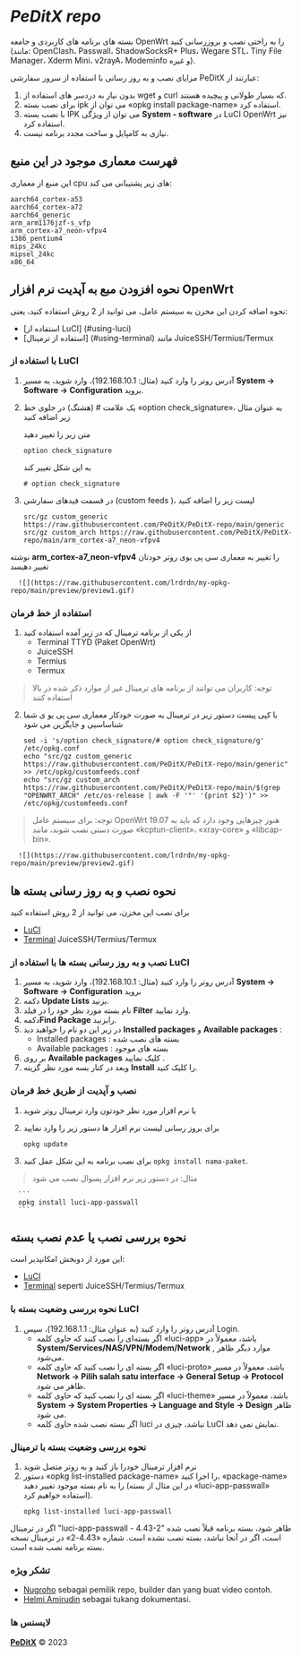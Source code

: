 # ***PeDitX repo***

بسته های برنامه های کاربردی و جامعه OpenWrt را به راحتی نصب و بروزرسانی کنید (مانند: OpenClash، Passwall، ShadowSocksR+ Plus، Wegare STL، Tiny File Manager، Xderm Mini، v2rayA، Modeminfo و غیره).

مزایای نصب و به روز رسانی با استفاده از سرور سفارشی PeDitX عبارتند از:
1. بدون نیاز به دردسر های استفاده از wget و curl که بسیار طولانی و پیچیده هستند.
2. برای نصب بسته ipk می توان از «opkg install package-name» استفاده کرد.
3. با نصب بسته IPK می توان از ویژگی **System - software** در LuCI OpenWrt نیز استفاده کرد.
4. نیازی به کامپایل و ساخت مجدد برنامه نیست.

## فهرست معماری موجود در این منبع 

این منبع از معماری cpu های زیر پشتیبانی می کند:

```
aarch64_cortex-a53
aarch64_cortex-a72
aarch64_generic
arm_arm1176jzf-s_vfp
arm_cortex-a7_neon-vfpv4
i386_pentium4
mips_24kc
mipsel_24kc
x86_64
```

## نحوه افزودن مبع به آپدیت نرم افزار OpenWrt
نحوه اضافه کردن این مخزن به سیستم عامل، می توانید از 2 روش استفاده کنید، یعنی:
- [استفاده از LuCI] (#using-luci)
- [استفاده از ترمینال] (#using-terminal) مانند JuiceSSH/Termius/Termux

### با استفاده از LuCI

  1. آدرس روتر را وارد کنید (مثال: 192.168.10.1)،
  وارد شوید،
  به مسیر
  **System -> Software -> Configuration**
  بروید.
  
  2. یک علامت # (هشتگ) در جلوی خط «option check_signature»، به عنوان مثال زیر اضافه کنید
  
      متن زیر را تغییر دهید
      
      ```
      option check_signature
      ```
      
     به این شکل تغییر کند
      
      ```
      # option check_signature
      ```

  3. در قسمت فیدهای سفارشی (custom feeds )، لیست زیر را اضافه کنید

      ```
      src/gz custom_generic https://raw.githubusercontent.com/PeDitX/PeDitX-repo/main/generic
      src/gz custom_arch https://raw.githubusercontent.com/PeDitX/PeDitX-repo/main/arm_cortex-a7_neon-vfpv4
      ```

نوشته 
**arm_cortex-a7_neon-vfpv4**
را تغییر به معماری سی پی یوی روتر خودتان تغییر دهیسد

      ![](https://raw.githubusercontent.com/lrdrdn/my-opkg-repo/main/preview/preview1.gif)
 
### استفاده از خط فرمان

  1. از یکی از برنامه ترمینال که در زیر آمده استفاده کنید
      - Terminal TTYD (Paket OpenWrt)
      - JuiceSSH
      - Termius
      - Termux

 > توجه: کاربران می توانند از برنامه های ترمینال غیر از موارد ذکر شده در بالا استفاده کنند
  
  2. با کپی پیست دستور زیر در ترمینال یه صورت خودکار معماری سی پی یو ی شما شناساسیی و جایگزین می شود
      
      ```
      sed -i 's/option check_signature/# option check_signature/g' /etc/opkg.conf
      echo "src/gz custom_generic https://raw.githubusercontent.com/PeDitX/PeDitX-repo/main/generic" >> /etc/opkg/customfeeds.conf
      echo "src/gz custom_arch https://raw.githubusercontent.com/PeDitX/PeDitX-repo/main/$(grep "OPENWRT_ARCH" /etc/os-release | awk -F '"' '{print $2}')" >> /etc/opkg/customfeeds.conf
      ```

> توجه: برای سیستم عامل OpenWrt 19.07 هنوز چیزهایی وجود دارد که باید به صورت دستی نصب شوند، مانند «kcptun-client»، «xray-core» و «libcap-bin».
    
      ![](https://raw.githubusercontent.com/lrdrdn/my-opkg-repo/main/preview/preview2.gif)
    

## نحوه نصب و به روز رسانی بسته ها
برای نصب این مخزن، می توانید از 2 روش استفاده کنید
- [LuCI](#install-dan-update-paket-menggunakan-luci)
- [Terminal](#install-dan-update-paket-menggunakan-terminal)  JuiceSSH/Termius/Termux

### نصب و به روز رسانی بسته ها با استفاده از LuCI

  1. آدرس روتر را وارد کنید (مثال: 192.168.10.1)، وارد شوید، به مسیر **System -> Software -> Configuration** بروید
  2. دکمه **Update Lists** بزنید.
  3. نام بسته مورد نظر خود را در فیلد **Filter** وارد نمایید.
  4. دکمه**Find Package** رابزنید.
  5. در زیر این دو نام را خواهید دید **Installed packages** و **Available packages** :
      - Installed packages : بسته های نصب شده
      - Available packages : بسته های موجود
  6. بر روی **Available packages** کلیک نمایید .
  7. وبعد در کنار بسه مورد نظر گزینه **Install** را کلیک کنید.
 
### نصب و آپدیت از طریق خط فرمان
  1. با نرم افزار مورد نظر خودتون وارد ترمینال روتر شوید
  2. برای بروز رسانی لیست نرم افزار ها دستور زیر را وارد نمایید
      ```
      opkg update
      ```
  
  3. برای نصب برنامه به این شکل عمل کنید `opkg install nama-paket`.
  
  > مثال: در دستور زیر نرم افزار پسوال نصب می شود
      
      ```
      opkg install luci-app-passwall
      ```

## نحوه بررسی نصب یا عدم نصب بسته
این مورد از دوبخش امکانپدیر است:
- [LuCI](#نحوه_بررسی_وضعیت_بسته_با_LuCI)
- [Terminal](#نحوه_بررسی-وضعیت-بسته-با-ترمینال) seperti JuiceSSH/Termius/Termux

### نحوه بررسی وضعیت بسته با LuCI
1. آدرس روتر را وارد کنید (به عنوان مثال: 192.168.1.1)، سپس Login.
      - اگر بسته‌ای را نصب کنید که حاوی کلمه «luci-app» باشد، معمولاً در **System/Services/NAS/VPN/Modem/Network** , موارد دیگر ظاهر می‌شود.
      - اگر بسته ای را نصب کنید که حاوی کلمه «luci-proto» باشد، معمولاً در مسیر **Network -> Pilih salah satu interface -> General Setup -> Protocol** ظاهر می شود.
      - اگر بسته ای را نصب کنید که حاوی کلمه «luci-theme» باشد، معمولاً در مسیر **System -> System Properties -> Language and Style -> Design** ظاهر می شود.
      - اگر بسته نصب شده حاوی کلمه luci نباشد، چیزی در LuCI نمایش نمی دهد.

### نحوه بررسی وضعیت بسته با ترمینال
  1. نرم افزار ترمینال خودرا باز کنید و به روتر متصل شوید
2. دستور «opkg list-installed package-name» را اجرا کنید، «package-name» را به نام بسته موجود تغییر دهید (در این مثال از بسته «luci-app-passwall» استفاده خواهیم کرد).
      ```
      opkg list-installed luci-app-passwall
      ```
      
اگر در ترمینال "luci-app-passwall - 4.43-2" ظاهر شود، بسته برنامه قبلاً نصب شده است، اگر در آنجا نباشد، بسته نصب نشده است. شماره «4.43-2» در ترمینال نسخه بسته برنامه نصب شده است.
      
      
### تشکر ویژه
- [Nugroho](https://radenku.com) sebagai pemilik repo, builder dan yang buat video contoh.
- [Helmi Amirudin](https://helmiau.com/about) sebagai tukang dokumentasi.

### لایسنس ها
[**PeDitX**](https://peditx.ir) © 2023
